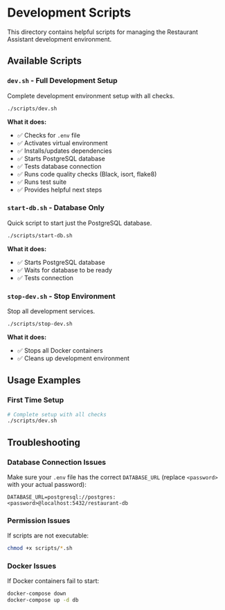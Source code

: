 # Development Scripts

This directory contains helpful scripts for managing the Restaurant Assistant development environment.

## Available Scripts

### `dev.sh` - Full Development Setup
Complete development environment setup with all checks.

```bash
./scripts/dev.sh
```

**What it does:**
- ✅ Checks for `.env` file
- ✅ Activates virtual environment
- ✅ Installs/updates dependencies
- ✅ Starts PostgreSQL database
- ✅ Tests database connection
- ✅ Runs code quality checks (Black, isort, flake8)
- ✅ Runs test suite
- ✅ Provides helpful next steps

### `start-db.sh` - Database Only
Quick script to start just the PostgreSQL database.

```bash
./scripts/start-db.sh
```

**What it does:**
- ✅ Starts PostgreSQL database
- ✅ Waits for database to be ready
- ✅ Tests connection

### `stop-dev.sh` - Stop Environment
Stop all development services.

```bash
./scripts/stop-dev.sh
```

**What it does:**
- ✅ Stops all Docker containers
- ✅ Cleans up development environment


## Usage Examples

### First Time Setup
```bash
# Complete setup with all checks
./scripts/dev.sh
```

## Troubleshooting

### Database Connection Issues
Make sure your `.env` file has the correct `DATABASE_URL` (replace `<password>` with your actual password):
```
DATABASE_URL=postgresql://postgres:<password>@localhost:5432/restaurant-db
```

### Permission Issues
If scripts are not executable:
```bash
chmod +x scripts/*.sh
```

### Docker Issues
If Docker containers fail to start:
```bash
docker-compose down
docker-compose up -d db
```
